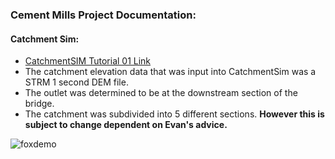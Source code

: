 ### Cement Mills Project Documentation:

#### Catchment Sim:
- [CatchmentSIM Tutorial 01 Link](https://csse.com.au/csim_online_help/tutorial_1.html)
- The catchment elevation data that was input into CatchmentSim was a STRM 1 second DEM file.
- The outlet was determined to be at the downstream section of the bridge. 
- The catchment was subdivided into 5 different sections. **However this is subject to change dependent on Evan's advice.**

![foxdemo](https://github.com/foxdemo/foxdemo.github.io/blob/master/assets/images/avatar.png)